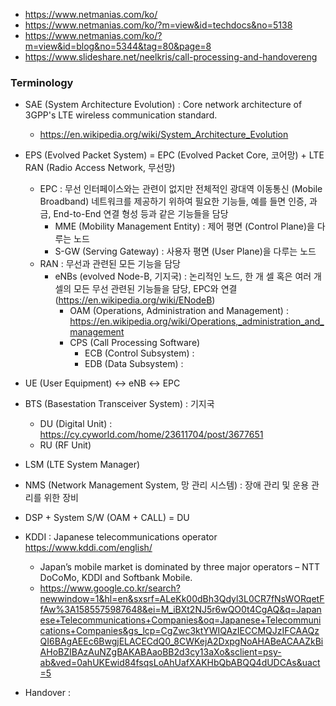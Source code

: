 - https://www.netmanias.com/ko/
- https://www.netmanias.com/ko/?m=view&id=techdocs&no=5138
- https://www.netmanias.com/ko/?m=view&id=blog&no=5344&tag=80&page=8
- https://www.slideshare.net/neelkris/call-processing-and-handovereng

### Terminology
- SAE (System Architecture Evolution) : Core network architecture of 3GPP's LTE wireless communication standard.
  - https://en.wikipedia.org/wiki/System_Architecture_Evolution
- EPS (Evolved Packet System) = EPC (Evolved Packet Core, 코어망) + LTE RAN (Radio Access Network, 무선망)
  - EPC : 무선 인터페이스와는 관련이 없지만 전체적인 광대역 이동통신 (Mobile Broadband) 네트워크를 제공하기 위하여 필요한 기능들, 예를 들면 인증, 과금, End-to-End 연결 형성 등과 같은 기능들을 담당
    - MME (Mobility Management Entity) : 제어 평면 (Control Plane)을 다루는 노드
    - S-GW (Serving Gateway) : 사용자 평면 (User Plane)을 다루는 노드
  - RAN : 무선과 관련된 모든 기능을 담당
    - eNBs (evolved Node-B, 기지국) : 논리적인 노드, 한 개 셀 혹은 여러 개 셀의 모든 무선 관련된 기능들을 담당, EPC와 연결 (https://en.wikipedia.org/wiki/ENodeB)
      - OAM (Operations, Administration and Management) : https://en.wikipedia.org/wiki/Operations,_administration_and_management
      - CPS (Call Processing Software)
        - ECB (Control Subsystem) :
        - EDB (Data Subsystem) :
- UE (User Equipment) ↔ eNB ↔ EPC

- BTS (Basestation Transceiver System) : 기지국
  - DU (Digital Unit) : https://cy.cyworld.com/home/23611704/post/3677651
  - RU (RF Unit)
- LSM (LTE System Manager)
- NMS (Network Management System, 망 관리 시스템) : 장애 관리 및 운용 관리를 위한 장비
- DSP + System S/W (OAM + CALL) = DU
- KDDI : Japanese telecommunications operator https://www.kddi.com/english/
  - Japan’s mobile market is dominated by three major operators – NTT DoCoMo, KDDI and Softbank Mobile.
  - https://www.google.co.kr/search?newwindow=1&hl=en&sxsrf=ALeKk00dBh3Qdyl3L0CR7fNsWORqetFfAw%3A1585575987648&ei=M_iBXt2NJ5r6wQO0t4CgAQ&q=Japanese+Telecommunications+Companies&oq=Japanese+Telecommunications+Companies&gs_lcp=CgZwc3ktYWIQAzIECCMQJzIFCAAQzQI6BAgAEEc6BwgjELACECdQ0_8CWKejA2DxpgNoAHABeACAAZkBiAHoBZIBAzAuNZgBAKABAaoBB2d3cy13aXo&sclient=psy-ab&ved=0ahUKEwid84fsqsLoAhUafXAKHbQbABQQ4dUDCAs&uact=5
- Handover :
